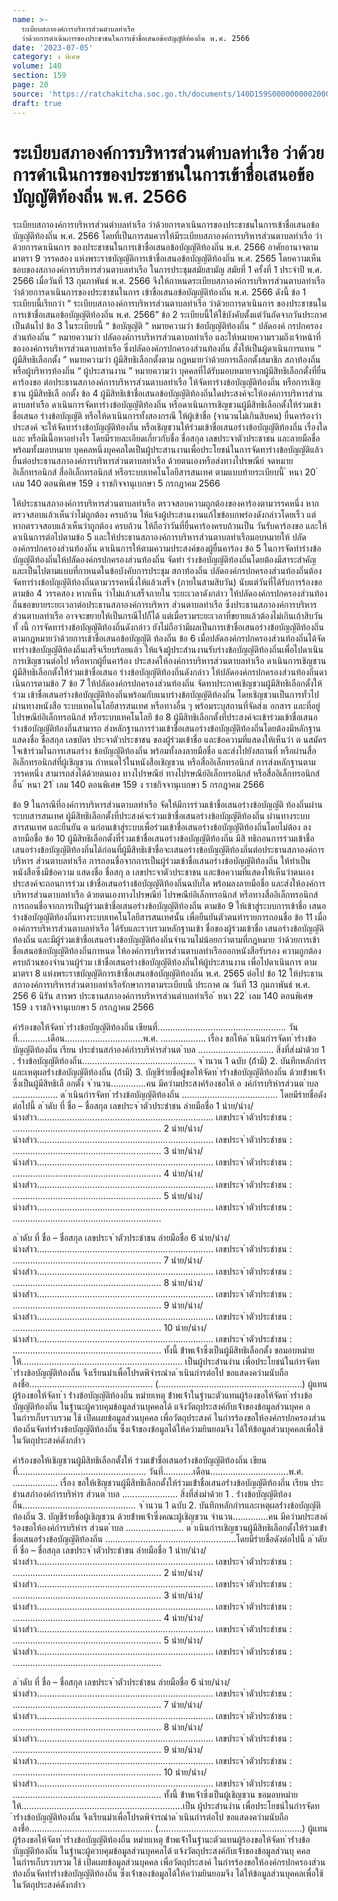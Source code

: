 ```yaml
---
name: >-
  ระเบียบสภาองค์การบริหารส่วนตำบลท่าเรือ
  ว่าด้วยการดำเนินการของประชาชนในการเข้าชื่อเสนอข้อบัญญัติท้องถิ่น พ.ศ. 2566
date: '2023-07-05'
category: ง พิเศษ
volume: 140
section: 159
page: 20
source: 'https://ratchakitcha.soc.go.th/documents/140D159S0000000002000.pdf'
draft: true
---
```


# ระเบียบสภาองค์การบริหารส่วนตำบลท่าเรือ ว่าด้วยการดำเนินการของประชาชนในการเข้าชื่อเสนอข้อบัญญัติท้องถิ่น พ.ศ. 2566

ระเบียบสภาองค์การบริหารส่วนตำบลท่าเรือ ว่าด้วยการดาเนินการของประชาชนในการเข้าชื่อเสนอข้อบัญญัติท้องถิ่น พ.ศ. 2566 โดยที่เป็นการสมควรให้มีระเบียบสภาองค์การบริหารส่วนตาบลท่าเรือ ว่าด้วยการดาเนินการ ของประชาชนในการเข้าชื่อเสนอข้อบัญญัติท้องถิ่น พ.ศ. 2566 อาศัยอานาจตามมาตรา 9 วรรคสอง แห่งพระราชบัญญัติการเข้าชื่อเสนอข้อบัญญัติท้องถิ่น พ.ศ. 2565 โดยความเห็นชอบของสภาองค์การบริหารส่วนตาบลท่าเรือ ในการประชุมสมัยสามัญ สมัยที่ 1 ครั้งที่ 1 ประจำปี พ.ศ. 2566 เมื่อวันที่ 13 กุมภาพันธ์ พ.ศ. 2566 จึงให้กาหนดระเบียบสภาองค์การบริหารส่วนตาบลท่าเรือ ว่าด้วยการดาเนินการของประชาชนในการ เข้าชื่อเสนอข้อบัญญัติท้องถิ่น พ.ศ. 2566 ดังนี้ ข้อ 1 ระเบียบนี้เรียกว่า “ ระเบียบสภาองค์การบริหารส่วนตาบลท่าเรือ ว่าด้วยการดาเนินการ ของประชาชนในการเข้าชื่อเสนอข้อบัญญัติท้องถิ่น พ.ศ. 2566” ข้อ 2 ระเบียบนี้ให้ใช้บังคับตั้งแต่วันถัดจากวันประกาศเป็นต้นไป ข้อ 3 ในระเบียบนี้ “ ข้อบัญญัติ ” หมายความว่า ข้อบัญญัติท้องถิ่น “ ปลัดองค์ กรปกครองส่วนท้องถิ่น ” หมายความว่า ปลัดองค์การบริหารส่วนตาบลท่าเรือ และให้หมายความรวมถึงเจ้าหน้าที่ขององค์การบริหารส่วนตาบลท่าเรือ ซึ่งปลัดองค์กรปกครองส่วนท้องถิ่น สั่งให้เป็นผู้ดาเนินการแทน “ ผู้มีสิทธิเลือกตั้ง ” หมายความว่า ผู้มีสิทธิเลือกตั้งตาม กฎหมายว่าด้วยการเลือกตั้งสมาชิก สภาท้องถิ่น หรือผู้บริหารท้องถิ่น “ ผู้ประสานงาน ” หมายความว่า บุคคลที่ได้รับมอบหมายจากผู้มีสิทธิเลือกตั้งที่ยื่นคาร้องขอ ต่อประธานสภาองค์การบริหารส่วนตาบลท่าเรือ ให้จัดทาร่างข้อบัญญัติท้องถิ่น หรือการเชิญชวน ผู้มีสิทธิเลื อกตั้ง ข้อ 4 ผู้มีสิทธิเข้าชื่อเสนอข้อบัญญัติท้องถิ่นใดประสงค์จะให้องค์การบริหารส่วนตาบลท่าเรือ ดาเนินการจัดทาร่างข้อบัญญัติท้องถิ่น หรือดาเนินการเชิญชวนผู้มีสิทธิเลือกตั้งให้ร่วมเข้าชื่อเสนอ ร่างข้อบัญญัติ หรือให้ดาเนินการทั้งสองกรณี ให้ผู้เข้าชื่อ (จานวนไม่เกินสิบคน) ยื่นคาร้องว่าประสงค์ จะให้จัดทาร่างข้อบัญญัติท้องถิ่น หรือเชิญชวนให้ร่วมเข้าชื่อเสนอร่างข้อบัญญัติท้องถิ่น เรื่องใดและ หรือมีเนื้อหาอย่างไร โดยมีรายละเอียดเกี่ยวกับชื่อ ชื่อสกุล เลขประจาตัวประชาชน และลายมือชื่อ พร้อมทั้งมอบหมาย บุคคลหนึ่งบุคคลใดเป็นผู้ประสานงานเพื่อประโยชน์ในการจัดทาร่างข้อบัญญัติแล้ว ยื่นต่อประธานสภาองค์การบริหารส่วนตาบลท่าเรือ ด้วยตนเองหรือส่งทางไปรษณีย์ จดหมายอิเล็กทรอนิกส์ สื่ออิเล็กทรอนิกส์ หรือระบบเทคโนโลยีสารสนเทศ ตามแบบท้ายระเบียบนี้ ้ หนา 20 ่ เลม 140 ตอนพิเศษ 159 ง ราชกิจจานุเบกษา 5 กรกฎาคม 2566

ให้ประธานสภาองค์การบริหารส่วนตาบลท่าเรือ ตรวจสอบความถูกต้องของคาร้องตามวรรคหนึ่ง หากตรวจสอบแล้วเห็นว่าไม่ถูกต้อง ครบถ้วน ให้แจ้งผู้ประสานงานแก้ไขข้อบกพร่องดังกล่าวโดยเร็ว แต่หากตรวจสอบแล้วเห็นว่าถูกต้อง ครบถ้วน ให้ถือว่าวันที่ยื่นคาร้องครบถ้วนเป็น วันรับคาร้องขอ และให้ดาเนินการต่อไปตามข้อ 5 และให้ประธานสภาองค์การบริหารส่วนตาบลท่าเรือมอบหมายให้ ปลัดองค์กรปกครองส่วนท้องถิ่น ดาเนินการให้ตามความประสงค์ของผู้ยื่นคาร้อง ข้อ 5 ในการจัดทำร่างข้อบัญญัติท้องถิ่นให้ปลัดองค์กรปกครองส่วนท้องถิ่น จัดทำ ร่างข้อบัญญัติท้องถิ่นโดยต้องมีสาระสำคัญ และเป็นไปตามแบบที่กาหนดในข้อบังคับการประชุม สภาท้องถิ่น ปลัดองค์กรปกครองส่วนท้องถิ่นต้องจัดทาร่างข้อบัญญัติท้องถิ่นตามวรรคหนึ่งให้แล้วเสร็จ (ภายในสามสิบวัน) นับแต่วันที่ได้รับการร้องขอตามข้อ 4 วรรคสอง หากเห็น ว่าไม่แล้วเสร็จภายใน ระยะเวลาดังกล่าว ให้ปลัดองค์กรปกครองส่วนท้องถิ่นขอขยายระยะเวลาต่อประธานสภาองค์การบริหาร ส่วนตาบลท่าเรือ ซึ่งประธานสภาองค์การบริหารส่วนตาบลท่าเรือ อาจจะขยายให้เป็นกรณีไปก็ได้ แต่เมื่อรวมระยะเวลาที่ขยายแล้วต้องไม่เกินเก้าสิบวัน ทั้ งนี้ การจัดทาร่างข้อบัญญัติท้องถิ่นดังกล่าว ยังไม่ถือว่ามีผลเป็นการเข้าชื่อเสนอร่างข้อบัญญัติท้องถิ่น ตามกฎหมายว่าด้วยการเข้าชื่อเสนอข้อบัญญัติ ท้องถิ่น ข้อ 6 เมื่อปลัดองค์กรปกครองส่วนท้องถิ่นได้จัดทาร่างข้อบัญญัติท้องถิ่นเสร็จเรียบร้อยแล้ว ให้แจ้งผู้ประสำนงานรับร่างข้อบัญญัติท้องถิ่นเพื่อไปดาเนินการเชิญชวนต่อไป หรือหากผู้ยื่นคาร้อง ประสงค์ให้องค์การบริหารส่วนตาบลท่าเรือ ดาเนินการเชิญชวนผู้มีสิทธิเลือกตั้งให้ร่วมเข้าชื่อเสนอ ร่างข้อบัญญัติท้องถิ่นดังกล่าว ให้ปลัดองค์กรปกครองส่วนท้องถิ่นดาเนินการตามข้อ 7 ข้อ 7 ให้ปลัดองค์กรปกครองส่วนท้องถิ่น จัดทาประกาศเชิญชวนผู้มีสิทธิเลือกตั้งให้ร่วม เข้าชื่อเสนอร่างข้อบัญญัติท้องถิ่นพร้อมกับแนบร่างข้อบัญญัติท้องถิ่น โดยเชิญชวนเป็นการทั่วไป ผ่านทางหนังสือ ระบบเทคโนโลยีสารสนเทศ หรือทางอื่น ๆ พร้อมระบุสถานที่จัดส่งเ อกสาร และที่อยู่ ไปรษณีย์อิเล็กทรอนิกส์ หรือระบบเทคโนโลยี ข้อ 8 ผู้มีสิทธิเลือกตั้งที่ประสงค์จะเข้าร่วมเข้าชื่อเสนอร่างข้อบัญญัติท้องถิ่นสามารถ ส่งหลักฐานการร่วมเข้าชื่อเสนอร่างข้อบัญญัติท้องถิ่นโดยต้องมีหลักฐานแสดงชื่อ ชื่อสกุล เลขบัตร ประจาตัวประชาชน ของผู้ร่วมเข้าชื่อ และข้อความที่แสดงให้เห็นว่า ต นสมัครใจเข้าร่วมในการเสนอร่าง ข้อบัญญัติท้องถิ่น พร้อมทั้งลงลายมือชื่อ และส่งไปยังสถานที่ หรือผ่านสื่ออิเล็กทรอนิกส์ที่ผู้เชิญชวน กำหนดไว้ในหนังสือเชิญชวน หรือสื่ออิเล็กทรอนิกส์ การส่งหลักฐานตามวรรคหนึ่ง สามารถส่งได้ด้วยตนเอง ทางไปรษณีย์ ทางไปรษณีย์อิเล็กทรอนิกส์ หรือสื่ออิเล็กทรอนิกส์อื่น ้ หนา 21 ่ เลม 140 ตอนพิเศษ 159 ง ราชกิจจานุเบกษา 5 กรกฎาคม 2566

ข้อ 9 ในกรณีที่องค์การบริหารส่วนตาบลท่าเรือ จัดให้มีการร่วมเข้าชื่อเสนอร่างข้อบัญญัติ ท้องถิ่นผ่านระบบสารสนเทศ ผู้มีสิทธิเลือกตั้งที่ประสงค์จะร่วมเข้าชื่อเสนอร่างข้อบัญญัติท้องถิ่น ผ่านทางระบบสารสนเทศ และยืนยัน ต นก่อนเข้าสู่ระบบเพื่อร่วมเข้าชื่อเสนอร่างข้อบัญญัติท้องถิ่นโดยไม่ต้อง ลงลายมือชื่อ ข้อ 10 ผู้มีสิทธิเลือกตั้งที่ร่วมเข้าชื่อเสนอร่างข้อบัญญัติท้องถิ่น มีสิ ทธิถอนการร่วมเข้าชื่อ เสนอร่างข้อบัญญัติท้องถิ่นได้ก่อนที่ผู้มีสิทธิเข้าชื่อจะเสนอร่างข้อบัญญัติท้องถิ่นต่อประธานสภาองค์การบริหาร ส่วนตาบลท่าเรือ การถอนชื่อจากการเป็นผู้ร่วมเข้าชื่อเสนอร่างข้อบัญญัติท้องถิ่น ให้ทำเป็นหนังสือซึ่งมีข้อความ แสดงชื่อ ชื่อสกุ ล เลขประจาตัวประชาชน และข้อความที่แสดงให้เห็นว่าตนเองประสงค์จะถอนการร่วม เข้าชื่อเสนอร่างข้อบัญญัติท้องถิ่นฉบับใด พร้อมลงลายมือชื่อ และส่งให้องค์การบริหารส่วนตาบลท่าเรือ ด้วยตนเองทางไปรษณีย์ ไปรษณีย์อิเล็กทรอนิกส์ หรือทางสื่ออิเล็กทรอนิกส์ การถอนชื่อจากการเป็นผู้ร่วมเข้าชื่อเสนอร่างข้อบัญญัติท้องถิ่น ตามข้อ 9 ให้เข้าสู่ระบบการเข้าชื่อ เสนอร่างข้อบัญญัติท้องถิ่นทางระบบเทคโนโลยีสารสนเทศนั้น เพื่อยืนยันตัวตนทำรายการถอนชื่อ ข้อ 11 เมื่อองค์การบริหารส่วนตาบลท่าเรือ ได้รับและรวบรวมหลักฐานเข้า ชื่อของผู้ร่วมเข้าชื่อ เสนอร่างข้อบัญญัติท้องถิ่น และมีผู้ร่วมเข้าชื่อเสนอร่างข้อบัญญัติท้องถิ่นจำนวนไม่น้อยกว่าตามที่กฎหมาย ว่าด้วยการเข้าชื่อเสนอข้อบัญญัติท้องถิ่นกาหนด ให้องค์การบริหารส่วนตาบลท่าเรือออกหนังสือรับรอง ความถูกต้อง ครบถ้วนของจำนวนผู้ร่วม เข้าชื่อเสนอร่างข้อบัญญัติท้องถิ่นให้ผู้ประสานงาน เพื่อไปดาเนินการ ตามมาตรา 8 แห่งพระราชบัญญัติการเข้าชื่อเสนอข้อบัญญัติท้องถิ่น พ.ศ. 2565 ต่อไป ข้อ 12 ให้ประธานสภาองค์การบริหารส่วนตาบลท่าเรือรักษาการตามระเบียบนี้ ประกาศ ณ วันที่ 13 กุมภาพันธ์ พ.ศ. 256 6 นิรัน สารพร ประธานสภาองค์การบริหารส่วนตำบลท่าเรือ ้ หนา 22 ่ เลม 140 ตอนพิเศษ 159 ง ราชกิจจานุเบกษา 5 กรกฎาคม 2566

คําร้องขอให้จัดท ําร่ํางข้อบัญญัติท้องถิ่น เขียนที่................................................... วันที่............เดือน...............................พ.ศ. .................. เรื่อง ขอให้ด ําเนินกํารจัดท ําร่ํางข้อบัญญัติท้องถิ่น เรียน ประธํานสภําองค์กํารบริหํารส่วนต ําบล .............................. สิ่งที่ส่งมําด้วย 1 . ร่ํางข้อบัญญัติท้องถิ่น............................................. จ ํานวน 1 ฉบับ (ถ้ํามี) 2. บันทึกหลักกํารและเหตุผลร่ํางข้อบัญญัติท้องถิ่น (ถ้ํามี) 3. บัญชีรํายชื่อผู้ขอให้จัดท ําร่ํางข้อบัญญัติท้องถิ่น ด้วยข้ําพเจ้ําซึ่งเป็นผู้มีสิทธิเลื อกตั้ง จ ํานวน..............คน มีควํามประสงค์ร้องขอให้ อ งค์กํารบริหํารส่วนต ําบล .................. ด ําเนินกํารจัดท ําร่ํางข้อบัญญัติท้องถิ่น ...................................... โดยมีรํายชื่อดังต่อไปนี้ ล ําดับ ที่ ชื่อ – ชื่อสกุล เลขประจ ําตัวประชําชน ลํายมือชื่อ 1 นําย/นําง/นํางสําว...................................................................... เลขประจ ําตัวประชําชน : ........................................................... 2 นําย/นําง/นํางสําว...................................................................... เลขประจ ําตัวประชําชน : ........................................................... 3 นําย/นําง/นํางสําว...................................................................... เลขประจ ําตัวประชําชน : ........................................................... 4 นําย/นําง/นํางสําว...................................................................... เลขประจ ําตัวประชําชน : ........................................................... 5 นําย/นําง/นํางสําว...................................................................... เลขประจ ําตัวประชําชน : ...........................................................

ล ําดับ ที่ ชื่อ – ชื่อสกุล เลขประจ ําตัวประชําชน ลํายมือชื่อ 6 นําย/นําง/นํางสําว...................................................................... เลขประจ ําตัวประชําชน : ........................................................... 7 นําย/นําง/นํางสําว...................................................................... เลขประจ ําตัวประชําชน : ........................................................... 8 นําย/นําง/นํางสําว...................................................................... เลขประจ ําตัวประชําชน : ........................................................... 9 นําย/นําง/นํางสําว...................................................................... เลขประจ ําตัวประชําชน : ........................................................... 10 นําย/นําง/นํางสําว...................................................................... เลขประจ ําตัวประชําชน : ........................................................... ทั้งนี้ ข้ําพเจ้ําซึ่งเป็นผู้มีสิทธิเลือกตั้ง ขอมอบหมํายให้................................................................ เป็นผู้ประสํานงําน เพื่อประโยชน์ในกํารจัดท ําร่ํางข้อบัญญัติท้องถิ่น จึงเรียนมําเพื่อโปรดพิจํารณําด ําเนินกํารต่อไป ขอแสดงควํามนับถือ ลงชื่อ................................................. (.........................................................) ผู้แทนผู้ร้องขอให้จัดท ํา ร่ํางข้อบัญญัติท้องถิ่น หมํายเหตุ ข้ําพเจ้ําในฐํานะตัวแทนผู้ร้องขอให้จัดท ําร่ํางข้อบัญญัติท้องถิ่น ในฐํานะผู้ควบคุมข้อมูลส่วนบุคคลได้ แจ้งวัตถุประสงค์กับเจ้ําของข้อมูลส่วนบุคค ล ในกํารเก็บรวบรวม ใช้ เปิดเผยข้อมูลส่วนบุคคล เพื่อวัตถุประสงค์ ในกํารร้องขอให้องค์กรปกครองส่วนท้องถิ่นจัดทําร่ํางข้อบัญญัติท้องถิ่น ซึ่งเจ้ําของข้อมูลได้ให้ควํามยินยอมจึง ได้ให้ข้อมูลส่วนบุคคลเพื่อใช้ในวัตถุประสงค์ดังกล่ําว

คําร้องขอให้เชิญชวนผู้มีสิทธิเลือกตั้งให้ ร่วมเข้ําชื่อเสนอร่ํางข้อบัญญัติท้องถิ่น เขียนที่................................................... วันที่............เดือน...............................พ.ศ. .................. เรื่อง ขอให้เชิญชวนผู้มีสิทธิเลือกตั้งให้ร่วมเข้ําชื่อเสนอร่ํางข้อบัญญัติท้องถิ่น เรียน ประธํานสภําองค์กํารบริหําร ส่วนต ําบล ...................... สิ่งที่ส่งมําด้วย 1 . ร่ํางข้อบัญญัติท้องถิ่น............................................. จ ํานวน 1 ฉบับ 2. บันทึกหลักกํารและเหตุผลร่ํางข้อบัญญัติท้องถิ่น 3. บัญชีรํายชื่อผู้เชิญชวน ด้วยข้ําพเจ้ําซึ่งคณะผู้เชิญชวน จํานวน..............คน มีควํามประสงค์ร้องขอให้องค์กํารบริหําร ส่วนต ําบล ....................... ด ําเนินกํารเชิญชวนผู้มีสิทธิเลือกตั้งให้ร่วมเข้ําชื่อเสนอร่ํางข้อบัญญัติท้องถิ่น ....................................................โดยมีรํายชื่อดังต่อไปนี้ ล ําดับ ที่ ชื่อ – ชื่อสกุล เลขประจ ําตัวประชําชน ลํายมือชื่อ 1 นําย/นําง/นํางสําว...................................................................... เลขประจ ําตัวประชําชน : ........................................................... 2 นําย/นําง/นํางสําว...................................................................... เลขประจ ําตัวประชําชน : ........................................................... 3 นําย/นําง/นํางสําว...................................................................... เลขประจ ําตัวประชําชน : ........................................................... 4 นําย/นําง/นํางสําว...................................................................... เลขประจ ําตัวประชําชน : ........................................................... 5 นําย/นําง/นํางสําว...................................................................... เลขประจ ําตัวประชําชน : ...........................................................

ล ําดับ ที่ ชื่อ – ชื่อสกุล เลขประจ ําตัวประชําชน ลํายมือชื่อ 6 นําย/นําง/นํางสําว...................................................................... เลขประจ ําตัวประชําชน : ........................................................... 7 นําย/นําง/นํางสําว...................................................................... เลขประจ ําตัวประชําชน : ........................................................... 8 นําย/นําง/นํางสําว...................................................................... เลขประจ ําตัวประชําชน : ........................................................... 9 นําย/นําง/นํางสําว...................................................................... เลขประจ ําตัวประชําชน : ........................................................... 10 นําย/นําง/นํางสําว...................................................................... เลขประจ ําตัวประชําชน : ........................................................... ทั้งนี้ ข้ําพเจ้ําซึ่งเป็นผู้เชิญชวน ขอมอบหมํายให้................................................................เป็น ผู้ประสํานงําน เพื่อประโยชน์ในกํารจัดท ําร่ํางข้อบัญญัติท้องถิ่น จึงเรียนมําเพื่อโปรดพิจํารณําด ําเนินกํารต่อไป ขอแสดงควํามนับถือ ลงชื่อ................................................. (.........................................................) ผู้แทนผู้ร้องขอให้จัดท ําร่ํางข้อบัญญัติท้องถิ่น หมํายเหตุ ข้ําพเจ้ําในฐํานะตัวแทนผู้ร้องขอให้จัดท ําร่ํางข้อบัญญัติท้องถิ่น ในฐํานะผู้ควบคุมข้อมูลส่วนบุคคลได้ แจ้งวัตถุประสงค์กับเจ้ําของข้อมูลส่วนบุ คคล ในกํารเก็บรวบรวม ใช้ เปิดเผยข้อมูลส่วนบุคคล เพื่อวัตถุประสงค์ ในกํารร้องขอให้องค์กรปกครองส่วนท้องถิ่นจัดทําร่ํางข้อบัญญัติท้องถิ่น ซึ่งเจ้ําของข้อมูลได้ให้ควํามยินยอมจึง ได้ให้ข้อมูลส่วนบุคคลเพื่อใช้ในวัตถุประสงค์ดังกล่ําว
